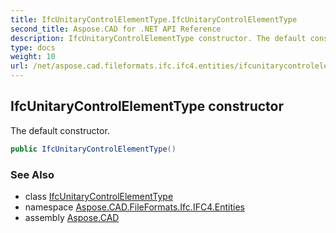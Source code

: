 ```yaml
---
title: IfcUnitaryControlElementType.IfcUnitaryControlElementType
second_title: Aspose.CAD for .NET API Reference
description: IfcUnitaryControlElementType constructor. The default constructor
type: docs
weight: 10
url: /net/aspose.cad.fileformats.ifc.ifc4.entities/ifcunitarycontrolelementtype/ifcunitarycontrolelementtype/
---
```

## IfcUnitaryControlElementType constructor

The default constructor.

```csharp
public IfcUnitaryControlElementType()
```

### See Also

* class [IfcUnitaryControlElementType](../)
* namespace [Aspose.CAD.FileFormats.Ifc.IFC4.Entities](../../ifcunitarycontrolelementtype/)
* assembly [Aspose.CAD](../../../)


